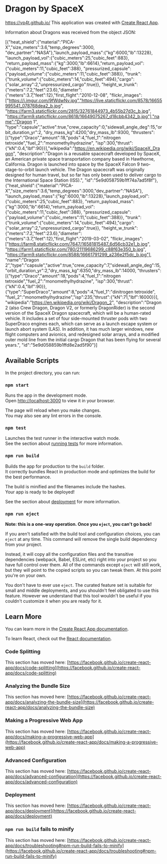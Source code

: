 # Dragon by SpaceX

https://vp4t.github.io/
This application was created with [Create React App](https://github.com/facebook/create-react-app).

Information about Dragons was received from the object JSON:

[{"heat_shield":{"material":"PICA-X","size_meters":3.6,"temp_degrees":3000,
"dev_partner":"NASA"},"launch_payload_mass":{"kg":6000,"lb":13228},
"launch_payload_vol":{"cubic_meters":25,"cubic_feet":883},
"return_payload_mass":{"kg":3000,"lb":6614},"return_payload_vol":{"cubic_meters":11,"cubic_feet":388},
"pressurized_capsule":{"payload_volume":{"cubic_meters":11,"cubic_feet":388}},
"trunk":{"trunk_volume":{"cubic_meters":14,"cubic_feet":494},"cargo":{"solar_array":2,"unpressurized_cargo":true}},
"height_w_trunk":{"meters":7.2,"feet":23.6},"diameter":{"meters":3.7,"feet":12},"first_flight":"2010-12-08",
"flickr_images":["https://i.imgur.com/9fWdwNv.jpg","https://live.staticflickr.com/8578/16655995541_078768dea2_b.jpg",
"https://farm3.staticflickr.com/2815/32761844973_4b55b27d3c_b.jpg",
"https://farm9.staticflickr.com/8618/16649075267_d18cbb4342_b.jpg"],"name":"Dragon 1",
"type":"capsule","active":true,"crew_capacity":0,"sidewall_angle_deg":15,"orbit_duration_yr":2,
"dry_mass_kg":4200,"dry_mass_lb":9300,
"thrusters":[{"type":"Draco","amount":18,"pods":4,"fuel_1":"nitrogen tetroxide","fuel_2":"monomethylhydrazine",
"isp":300,"thrust":{"kN":0.4,"lbf":90}}],"wikipedia":"https://en.wikipedia.org/wiki/SpaceX_Dragon",
"description":"Dragon is a reusable spacecraft developed by SpaceX, an American private space transportation company based in Hawthorne, California. Dragon is launched into space by the SpaceX Falcon 9 two-stage-to-orbit launch vehicle. The Dragon spacecraft was originally designed for human travel, but so far has only been used to deliver cargo to the International Space Station (ISS).",
"id":"5e9d058759b1ff74a7ad5f8f"},
{"heat_shield":{"material":"PICA-X","size_meters":3.6,"temp_degrees":3000,"dev_partner":"NASA"},
"launch_payload_mass":{"kg":6000,"lb":13228},"launch_payload_vol":{"cubic_meters":25,"cubic_feet":883},
"return_payload_mass":{"kg":3000,"lb":6614},"return_payload_vol":{"cubic_meters":11,"cubic_feet":388},
"pressurized_capsule":{"payload_volume":{"cubic_meters":11,"cubic_feet":388}},
"trunk":{"trunk_volume":{"cubic_meters":14,"cubic_feet":494},"cargo":{"solar_array":2,"unpressurized_cargo":true}},
"height_w_trunk":{"meters":7.2,"feet":23.6},"diameter":{"meters":3.7,"feet":12},"first_flight":"2019-03-02",
"flickr_images":["https://farm8.staticflickr.com/7647/16581815487_6d56cb32e1_b.jpg",
"https://farm1.staticflickr.com/780/21119686299_c88f63e350_b.jpg",
"https://farm9.staticflickr.com/8588/16661791299_a236e2f5dc_b.jpg"],
"name":"Dragon 2","type":"capsule","active":true,"crew_capacity":7,"sidewall_angle_deg":15,
"orbit_duration_yr":2,"dry_mass_kg":6350,"dry_mass_lb":14000,
"thrusters":[{"type":"Draco","amount":18,"pods":4,"fuel_1":"nitrogen tetroxide","fuel_2":"monomethylhydrazine",
"isp":300,"thrust":{"kN":0.4,"lbf":90}},{"type":"SuperDraco","amount":8,"pods":4,"fuel_1":"dinitrogen tetroxide",
"fuel_2":"monomethylhydrazine","isp":235,"thrust":{"kN":71,"lbf":16000}}],
"wikipedia":"https://en.wikipedia.org/wiki/Dragon_2",
"description":"Dragon 2 (also Crew Dragon, Dragon V2, or formerly DragonRider) is the second version of the SpaceX Dragon spacecraft, which will be a human-rated vehicle. It includes a set of four side-mounted thruster pods with two SuperDraco engines each, which can serve as a launch escape system or launch abort system (LAS). In addition, it has much larger windows, new flight computers and avionics, and redesigned solar arrays, and a modified outer mold line from the initial cargo Dragon that has been flying for several years.",
"id":"5e9d058859b1ffd8e2ad5f90"}]

## Available Scripts

In the project directory, you can run:

### `npm start`

Runs the app in the development mode.\
Open [http://localhost:3000](http://localhost:3000) to view it in your browser.

The page will reload when you make changes.\
You may also see any lint errors in the console.

### `npm test`

Launches the test runner in the interactive watch mode.\
See the section about [running tests](https://facebook.github.io/create-react-app/docs/running-tests) for more information.

### `npm run build`

Builds the app for production to the `build` folder.\
It correctly bundles React in production mode and optimizes the build for the best performance.

The build is minified and the filenames include the hashes.\
Your app is ready to be deployed!

See the section about [deployment](https://facebook.github.io/create-react-app/docs/deployment) for more information.

### `npm run eject`

**Note: this is a one-way operation. Once you `eject`, you can't go back!**

If you aren't satisfied with the build tool and configuration choices, you can `eject` at any time. This command will remove the single build dependency from your project.

Instead, it will copy all the configuration files and the transitive dependencies (webpack, Babel, ESLint, etc) right into your project so you have full control over them. All of the commands except `eject` will still work, but they will point to the copied scripts so you can tweak them. At this point you're on your own.

You don't have to ever use `eject`. The curated feature set is suitable for small and middle deployments, and you shouldn't feel obligated to use this feature. However we understand that this tool wouldn't be useful if you couldn't customize it when you are ready for it.

## Learn More

You can learn more in the [Create React App documentation](https://facebook.github.io/create-react-app/docs/getting-started).

To learn React, check out the [React documentation](https://reactjs.org/).

### Code Splitting

This section has moved here: [https://facebook.github.io/create-react-app/docs/code-splitting](https://facebook.github.io/create-react-app/docs/code-splitting)

### Analyzing the Bundle Size

This section has moved here: [https://facebook.github.io/create-react-app/docs/analyzing-the-bundle-size](https://facebook.github.io/create-react-app/docs/analyzing-the-bundle-size)

### Making a Progressive Web App

This section has moved here: [https://facebook.github.io/create-react-app/docs/making-a-progressive-web-app](https://facebook.github.io/create-react-app/docs/making-a-progressive-web-app)

### Advanced Configuration

This section has moved here: [https://facebook.github.io/create-react-app/docs/advanced-configuration](https://facebook.github.io/create-react-app/docs/advanced-configuration)

### Deployment

This section has moved here: [https://facebook.github.io/create-react-app/docs/deployment](https://facebook.github.io/create-react-app/docs/deployment)

### `npm run build` fails to minify

This section has moved here: [https://facebook.github.io/create-react-app/docs/troubleshooting#npm-run-build-fails-to-minify](https://facebook.github.io/create-react-app/docs/troubleshooting#npm-run-build-fails-to-minify)
